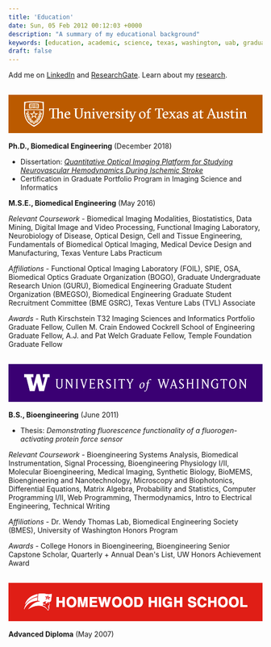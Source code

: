 ```yaml
---
title: 'Education'
date: Sun, 05 Feb 2012 00:12:03 +0000
description: "A summary of my educational background"
keywords: [education, academic, science, texas, washington, uab, graduate, school, undergraduate]
draft: false
---
```


Add me on [LinkedIn](https://www.linkedin.com/in/csullender) and [ResearchGate](https://www.researchgate.net/profile/Colin_Sullender). Learn about my [research](/research).

&nbsp;
[![University of Texas at Austin](/images/ut_banner.png)](https://www.utexas.edu/ "Visit the University of Texas website")

**Ph.D., Biomedical Engineering** (December 2018)

* Dissertation: [_Quantitative Optical Imaging Platform for Studying Neurovascular Hemodynamics During Ischemic Stroke_](https://doi.org/10.26153/tsw/7493)
* Certification in Graduate Portfolio Program in Imaging Science and Informatics 

**M.S.E., Biomedical Engineering** (May 2016)

_Relevant Coursework_ - Biomedical Imaging Modalities, Biostatistics, Data Mining, Digital Image and Video Processing, Functional Imaging Laboratory, Neurobiology of Disease, Optical Design, Cell and Tissue Engineering, Fundamentals of Biomedical Optical Imaging, Medical Device Design and Manufacturing, Texas Venture Labs Practicum

_Affiliations_ - Functional Optical Imaging Laboratory (FOIL), SPIE, OSA, Biomedical Optics Graduate Organization (BOGO), Graduate Undergraduate Research Union (GURU), Biomedical Engineering Graduate Student Organization (BMEGSO), Biomedical Engineering Graduate Student Recruitment Committee (BME GSRC), Texas Venture Labs (TVL) Associate

_Awards_ - Ruth Kirschstein T32 Imaging Sciences and Informatics Portfolio Graduate Fellow, Cullen M. Crain Endowed Cockrell School of Engineering Graduate Fellow, A.J. and Pat Welch Graduate Fellow, Temple Foundation Graduate Fellow

&nbsp;
[![University of Washington](/images/uw_banner.png)](https://www.washington.edu/ "Visit the University of Washington website")

**B.S., Bioengineering** (June 2011)

* Thesis: _Demonstrating fluorescence functionality of a fluorogen-activating protein force sensor_

_Relevant Coursework_ - Bioengineering Systems Analysis, Biomedical Instrumentation, Signal Processing, Bioengineering Physiology I/II, Molecular Bioengineering, Medical Imaging, Synthetic Biology, BioMEMS, Bioengineering and Nanotechnology, Microscopy and Biophotonics, Differential Equations, Matrix Algebra, Probability and Statistics, Computer Programming I/II, Web Programming, Thermodynamics, Intro to Electrical Engineering, Technical Writing

_Affiliations_ - Dr. Wendy Thomas Lab, Biomedical Engineering Society (BMES), University of Washington Honors Program

_Awards_ - College Honors in Bioengineering, Bioengineering Senior Capstone Scholar, Quarterly + Annual Dean's List, UW Honors Achievement Award

&nbsp;
[![Homewood High School](/images/homewood_banner.png)](https://www.homewood.k12.al.us/hhs "Visit the Homewood High School website")

**Advanced Diploma** (May 2007)

